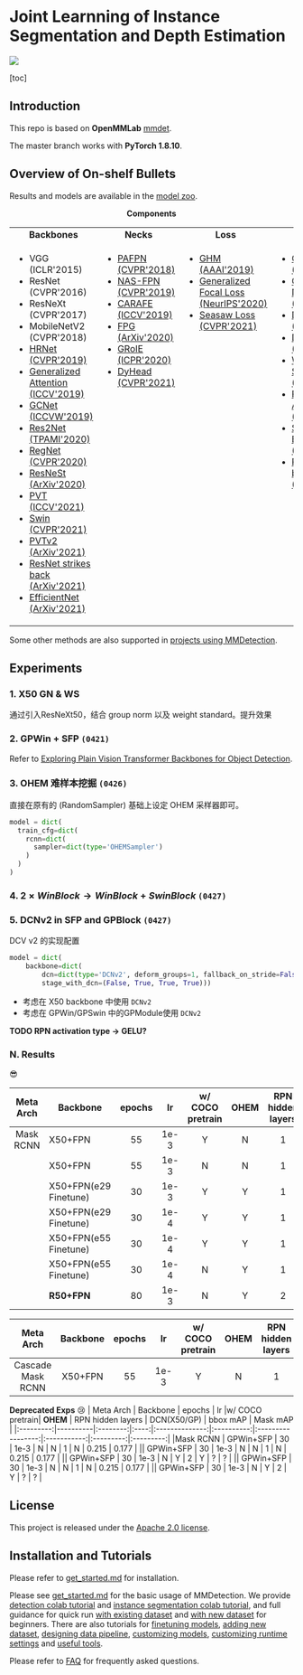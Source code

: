 # Joint Learnning of Instance Segmentation and Depth Estimation
  <img src="https://user-images.githubusercontent.com/12907710/137271636-56ba1cd2-b110-4812-8221-b4c120320aa9.png"/>

[toc]

## Introduction

This repo is based on **OpenMMLab** [mmdet](https://github.com/open-mmlab/mmdetection). 

The master branch works with **PyTorch 1.8.10**.

## Overview of On-shelf Bullets

Results and models are available in the [model zoo](docs/en/model_zoo.md).

<div align="center">
  <b>Components</b>
</div>
<table align="center">
  <tbody>
    <tr align="center" valign="bottom">
      <td>
        <b>Backbones</b>
      </td>
      <td>
        <b>Necks</b>
      </td>
      <td>
        <b>Loss</b>
      </td>
      <td>
        <b>Common</b>
      </td>
    </tr>
    <tr valign="top">
      <td>
      <ul>
        <li>VGG (ICLR'2015)</li>
        <li>ResNet (CVPR'2016)</li>
        <li>ResNeXt (CVPR'2017)</li>
        <li>MobileNetV2 (CVPR'2018)</li>
        <li><a href="configs/hrnet">HRNet (CVPR'2019)</a></li>
        <li><a href="configs/empirical_attention">Generalized Attention (ICCV'2019)</a></li>
        <li><a href="configs/gcnet">GCNet (ICCVW'2019)</a></li>
        <li><a href="configs/res2net">Res2Net (TPAMI'2020)</a></li>
        <li><a href="configs/regnet">RegNet (CVPR'2020)</a></li>
        <li><a href="configs/resnest">ResNeSt (ArXiv'2020)</a></li>
        <li><a href="configs/pvt">PVT (ICCV'2021)</a></li>
        <li><a href="configs/swin">Swin (CVPR'2021)</a></li>
        <li><a href="configs/pvt">PVTv2 (ArXiv'2021)</a></li>
        <li><a href="configs/resnet_strikes_back">ResNet strikes back (ArXiv'2021)</a></li>
        <li><a href="configs/efficientnet">EfficientNet (ArXiv'2021)</a></li>
      </ul>
      </td>
      <td>
      <ul>
        <li><a href="configs/pafpn">PAFPN (CVPR'2018)</a></li>
        <li><a href="configs/nas_fpn">NAS-FPN (CVPR'2019)</a></li>
        <li><a href="configs/carafe">CARAFE (ICCV'2019)</a></li>
        <li><a href="configs/fpg">FPG (ArXiv'2020)</a></li>
        <li><a href="configs/groie">GRoIE (ICPR'2020)</a></li>
        <li><a href="configs/dyhead">DyHead (CVPR'2021)</a></li>
      </ul>
      </td>
      <td>
        <ul>
          <li><a href="configs/ghm">GHM (AAAI'2019)</a></li>
          <li><a href="configs/gfl">Generalized Focal Loss (NeurIPS'2020)</a></li>
          <li><a href="configs/seesaw_loss">Seasaw Loss (CVPR'2021)</a></li>
        </ul>
      </td>
      <td>
        <ul>
          <li><a href="configs/faster_rcnn/faster_rcnn_r50_fpn_ohem_1x_coco.py">OHEM (CVPR'2016)</a></li>
          <li><a href="configs/gn">Group Normalization (ECCV'2018)</a></li>
          <li><a href="configs/dcn">DCN (ICCV'2017)</a></li>
          <li><a href="configs/dcnv2">DCNv2 (CVPR'2019)</a></li>
          <li><a href="configs/gn+ws">Weight Standardization (ArXiv'2019)</a></li>
          <li><a href="configs/pisa">Prime Sample Attention (CVPR'2020)</a></li>
          <li><a href="configs/strong_baselines">Strong Baselines (CVPR'2021)</a></li>
          <li><a href="configs/resnet_strikes_back">Resnet strikes back (ArXiv'2021)</a></li>
        </ul>
      </td>
    </tr>
</td>
    </tr>
  </tbody>
</table>

Some other methods are also supported in [projects using MMDetection](./docs/en/projects.md).

## Experiments

### 1. X50 GN & WS

通过引入ResNeXt50，结合 group norm 以及 weight standard。提升效果

### 2. GPWin + SFP `(0421)`

Refer to [Exploring Plain Vision Transformer Backbones for Object Detection](https://arxiv.org/abs/2203.16527).

### 3. OHEM 难样本挖掘 `(0426)`

直接在原有的 (RandomSampler) 基础上设定 OHEM 采样器即可。
```python
model = dict(
  train_cfg=dict(
    rcnn=dict(
      sampler=dict(type='OHEMSampler')
    )
  )
)
```

### 4. $2 \times WinBlock \to WinBlock+SwinBlock$ `(0427)`

### 5. DCNv2 in SFP and GPBlock `(0427)`
DCV v2 的实现配置
```python
model = dict(
    backbone=dict(
        dcn=dict(type='DCNv2', deform_groups=1, fallback_on_stride=False),
        stage_with_dcn=(False, True, True, True)))
```
- 考虑在 X50 backbone 中使用 `DCNv2`
- 考虑在 GPWin/GPSwin 中的GPModule使用 `DCNv2`

**TODO RPN activation type -> GELU?**

### N. Results

:sunglasses:

| Meta Arch | Backbone |  epochs  |  lr  |w/ COCO pretrain|  **OHEM**  | RPN hidden layers | DCN(X50/GP) | bbox mAP  |  Mask mAP |
|:---------:|----------|:--------:|:----:|:--------------:|:----------:|:-----------------:|:-----------:|:---------:|:---------:|
|Mask RCNN  | X50+FPN          |  55  | 1e-3 |  Y   |   N  |  1  |  N  |  **0.369**  |  **0.33**   |
|| X50+FPN          |  55  | 1e-3 |  N   |   N  |  1  |  N  |  0.363  |  0.315  |
|| X50+FPN(e29 Finetune)|  30  | 1e-3 |  Y   |   Y  |  1  |  N  |  0.365  |  0.325   |
|| X50+FPN(e29 Finetune)|  30  | 1e-4 |  Y   |   Y  |  1  |  N  |  ?  |  ?   |
|| X50+FPN(e55 Finetune)|  30  | 1e-4 |  Y   |   Y  |  1  |  N  |  0.365  |  0.325   |
|| X50+FPN(e55 Finetune)|  30  | 1e-4 |  N   |   Y  |  1  |  N  |  0.358  |  0.306   |
|| **R50+FPN**          |  80  | 1e-3 |  N   |   Y  |  2  |  Y  |  0.364  |  0.311   |

| Meta Arch | Backbone |  epochs  |  lr  |w/ COCO pretrain|  **OHEM**  | RPN hidden layers | DCN(X50/GP) | bbox mAP  |  Mask mAP |
|:---------:|:--------:|:----:|:--------------:|:----------:|:-----------------:|:-----------:|:---------:|:---------:|:---------:|
|Cascade Mask RCNN| X50+FPN          |  55  | 1e-3 |  Y   |   N  |  1  |  N  |  **0.369**  |  **0.33**   |


**Deprecated Exps** 😢
| Meta Arch | Backbone |  epochs  |  lr  |w/ COCO pretrain|  **OHEM**  | RPN hidden layers | DCN(X50/GP) | bbox mAP  |  Mask mAP |
|:---------:|----------|:--------:|:----:|:--------------:|:----------:|:-----------------:|:-----------:|:---------:|:---------:|
|Mask RCNN  | GPWin+SFP        |  30  | 1e-3 |  N   |   N  |  1  |  N  |  0.215  |  0.177  |
|| GPWin+SFP        |  30  | 1e-3 |  N   |   N  |  1  |  N  |  0.215  |  0.177  |
|| GPWin+SFP        |  30  | 1e-3 |  N   |   Y  |  2  |  Y  |  ?  |  ?   |
|| GPWin+SFP        |  30  | 1e-3 |  N   |   N  |  1  |  N  |  0.215  |  0.177  |
|| GPWin+SFP        |  30  | 1e-3 |  N   |   Y  |  2  |  Y  |  ?  |  ?   |

## License

This project is released under the [Apache 2.0 license](LICENSE).

## Installation and Tutorials

Please refer to [get_started.md](docs/en/get_started.md) for installation.

Please see [get_started.md](docs/en/get_started.md) for the basic usage of MMDetection.
We provide [detection colab tutorial](demo/MMDet_Tutorial.ipynb) and [instance segmentation colab tutorial](demo/MMDet_InstanceSeg_Tutorial.ipynb), and full guidance for quick run [with existing dataset](docs/en/1_exist_data_model.md) and [with new dataset](docs/en/2_new_data_model.md) for beginners.
There are also tutorials for [finetuning models](docs/en/tutorials/finetune.md), [adding new dataset](docs/en/tutorials/customize_dataset.md), [designing data pipeline](docs/en/tutorials/data_pipeline.md), [customizing models](docs/en/tutorials/customize_models.md), [customizing runtime settings](docs/en/tutorials/customize_runtime.md) and [useful tools](docs/en/useful_tools.md).

Please refer to [FAQ](docs/en/faq.md) for frequently asked questions.

